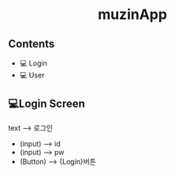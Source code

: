 <h1 align = "center">
  muzinApp
</h>

## Contents
- 💻 Login
- 💻 User

## 💻Login Screen
text --> 로그인
- (input) --> id
- (input) --> pw
- (Button) --> {Login}버튼

